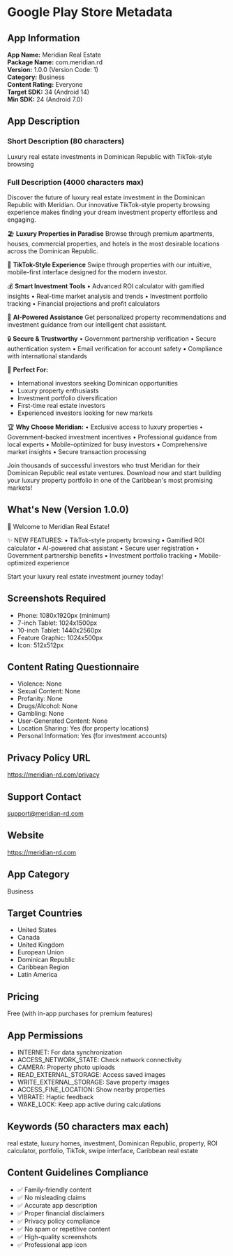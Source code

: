 # Google Play Store Metadata

## App Information

**App Name:** Meridian Real Estate  
**Package Name:** com.meridian.rd  
**Version:** 1.0.0 (Version Code: 1)  
**Category:** Business  
**Content Rating:** Everyone  
**Target SDK:** 34 (Android 14)  
**Min SDK:** 24 (Android 7.0)  

## App Description

### Short Description (80 characters)
Luxury real estate investments in Dominican Republic with TikTok-style browsing

### Full Description (4000 characters max)
Discover the future of luxury real estate investment in the Dominican Republic with Meridian. Our innovative TikTok-style property browsing experience makes finding your dream investment property effortless and engaging.

🏖️ **Luxury Properties in Paradise**
Browse through premium apartments, houses, commercial properties, and hotels in the most desirable locations across the Dominican Republic.

📱 **TikTok-Style Experience**
Swipe through properties with our intuitive, mobile-first interface designed for the modern investor.

💰 **Smart Investment Tools**
• Advanced ROI calculator with gamified insights
• Real-time market analysis and trends
• Investment portfolio tracking
• Financial projections and profit calculators

🤖 **AI-Powered Assistance**
Get personalized property recommendations and investment guidance from our intelligent chat assistant.

🔒 **Secure & Trustworthy**
• Government partnership verification
• Secure authentication system
• Email verification for account safety
• Compliance with international standards

🎯 **Perfect For:**
- International investors seeking Dominican opportunities
- Luxury property enthusiasts
- Investment portfolio diversification
- First-time real estate investors
- Experienced investors looking for new markets

🏆 **Why Choose Meridian:**
• Exclusive access to luxury properties
• Government-backed investment incentives
• Professional guidance from local experts
• Mobile-optimized for busy investors
• Comprehensive market insights
• Secure transaction processing

Join thousands of successful investors who trust Meridian for their Dominican Republic real estate ventures. Download now and start building your luxury property portfolio in one of the Caribbean's most promising markets!

## What's New (Version 1.0.0)
🎉 Welcome to Meridian Real Estate!

✨ NEW FEATURES:
• TikTok-style property browsing
• Gamified ROI calculator
• AI-powered chat assistant
• Secure user registration
• Government partnership benefits
• Investment portfolio tracking
• Mobile-optimized experience

Start your luxury real estate investment journey today!

## Screenshots Required
- Phone: 1080x1920px (minimum)
- 7-inch Tablet: 1024x1500px
- 10-inch Tablet: 1440x2560px
- Feature Graphic: 1024x500px
- Icon: 512x512px

## Content Rating Questionnaire
- Violence: None
- Sexual Content: None
- Profanity: None
- Drugs/Alcohol: None
- Gambling: None
- User-Generated Content: None
- Location Sharing: Yes (for property locations)
- Personal Information: Yes (for investment accounts)

## Privacy Policy URL
https://meridian-rd.com/privacy

## Support Contact
support@meridian-rd.com

## Website
https://meridian-rd.com

## App Category
Business

## Target Countries
- United States
- Canada
- United Kingdom
- European Union
- Dominican Republic
- Caribbean Region
- Latin America

## Pricing
Free (with in-app purchases for premium features)

## App Permissions
- INTERNET: For data synchronization
- ACCESS_NETWORK_STATE: Check network connectivity
- CAMERA: Property photo uploads
- READ_EXTERNAL_STORAGE: Access saved images
- WRITE_EXTERNAL_STORAGE: Save property images
- ACCESS_FINE_LOCATION: Show nearby properties
- VIBRATE: Haptic feedback
- WAKE_LOCK: Keep app active during calculations

## Keywords (50 characters max each)
real estate, luxury homes, investment, Dominican Republic, property, ROI calculator, portfolio, TikTok, swipe interface, Caribbean real estate

## Content Guidelines Compliance
- ✅ Family-friendly content
- ✅ No misleading claims
- ✅ Accurate app description
- ✅ Proper financial disclaimers
- ✅ Privacy policy compliance
- ✅ No spam or repetitive content
- ✅ High-quality screenshots
- ✅ Professional app icon